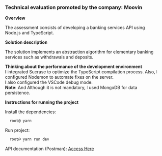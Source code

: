 <h3>Technical evaluation promoted by the company: Moovin</h3>

**Overview**

The assessment consists of developing a banking services API using Node.js and TypeScript. 

**Solution description**

The solution implements an abstraction algorithm for elementary banking services such as withdrawals and deposits.

**Thinking about the performance of the development environment** <br>
I integrated Sucrase to optimize the TypeScript compilation process. Also, I configured Nodemon to automate fixes on the server. <br>
I also configured the VSCode debug mode.<br>
**Note:** And Although it is not mandatory, I used MongoDB for data persistence.

**Instructions for running the project**

Install the dependencies:
```zsh
  root@ yarn
```
Run project:
```zsh
  root@ yarn run dev
```

API documentation (Postman): <a href="https://documenter.getpostman.com/preview/10341529-ab11d4e2-1aff-4701-a516-054510efb944?versionTag=latest&apiName=CURRENT&version=latest&documentationLayout=classic-double-column&top-bar=ffffff&right-sidebar=303030&highlight=ef5b25">Access Here</a>



